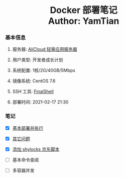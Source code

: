 <h1 align="center">
  Docker 部署笔记
  <br>
  Author: YamTian
</h1>

### 基本信息

1. 服务器: [AliCloud 轻量应用服务器](https://www.aliyun.com/product/swas)

2. 用户类型: 开发者成长计划

3. 系统配置: 1核/2G/40GB/5Mbps

4. 镜像系统: CentOS 7.6

5. SSH 工具: [FinalShell](http://www.hostbuf.com/t/988.html)

6. 部署时间: 2021-02-17 21:30

### 笔记

- [x] [基本部署并执行](https://github.com/YamTian/Network/blob/master/Docker/HowToUse.md)

- [x] [其它问题](https://github.com/YamTian/Network/blob/master/Docker/Other.md)

- [x] [添加 shylocks 京东脚本](https://github.com/YamTian/Network/blob/master/Docker/Diy.sh.md)

- [ ] 基本命令查阅

- [ ] 多容器并发